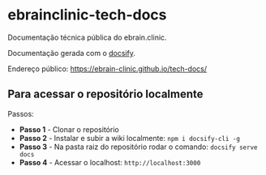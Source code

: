 # ebrainclinic-tech-docs

Documentação técnica pública do ebrain.clinic.

Documentação gerada com o [docsify](https://docsify.js.org/#/).

Endereço público: https://ebrain-clinic.github.io/tech-docs/

## Para acessar o repositório localmente

Passos:

- **Passo 1** - Clonar o repositório
- **Passo 2** - Instalar e subir a wiki localmente: `npm i docsify-cli -g`
- **Passo 3** - Na pasta raiz do repositório rodar o comando: `docsify serve docs`
- **Passo 4** - Acessar o localhost: `http://localhost:3000`